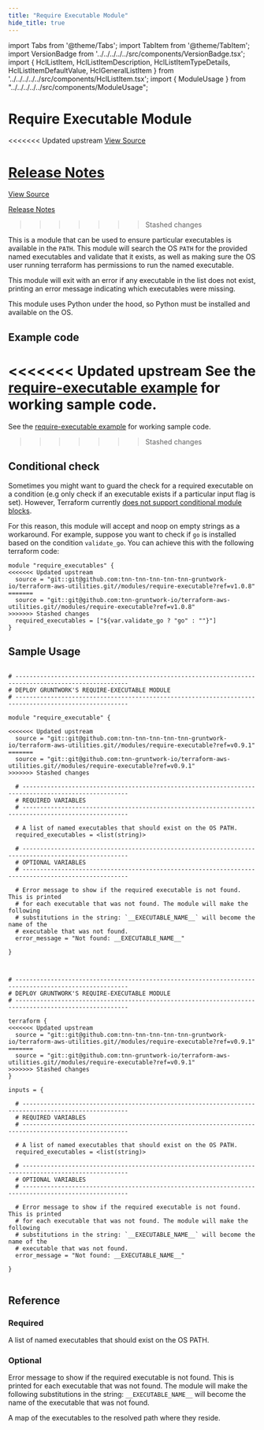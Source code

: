 ```yaml
---
title: "Require Executable Module"
hide_title: true
---
```


import Tabs from '@theme/Tabs';
import TabItem from '@theme/TabItem';
import VersionBadge from '../../../../../src/components/VersionBadge.tsx';
import { HclListItem, HclListItemDescription, HclListItemTypeDetails, HclListItemDefaultValue, HclGeneralListItem } from '../../../../../src/components/HclListItem.tsx';
import { ModuleUsage } from "../../../../../src/components/ModuleUsage";

<VersionBadge repoTitle="Terraform Utility Modules" version="0.9.1" lastModifiedVersion="0.9.1"/>

# Require Executable Module

<<<<<<< Updated upstream
<a href="https://github.com/tnn-tnn-tnn-tnn-tnn-gruntwork-io/terraform-aws-utilities/tree/v0.9.1/modules/require-executable" className="link-button" title="View the source code for this module in GitHub.">View Source</a>

<a href="https://github.com/tnn-tnn-tnn-tnn-tnn-gruntwork-io/terraform-aws-utilities/releases/tag/v0.9.1" className="link-button" title="Release notes for only versions which impacted this module.">Release Notes</a>
=======
<a href="https://github.com/tnn-gruntwork-io/terraform-aws-utilities/tree/v0.9.1/modules/require-executable" className="link-button" title="View the source code for this module in GitHub.">View Source</a>

<a href="https://github.com/tnn-gruntwork-io/terraform-aws-utilities/releases/tag/v0.9.1" className="link-button" title="Release notes for only versions which impacted this module.">Release Notes</a>
>>>>>>> Stashed changes

This is a module that can be used to ensure particular executables is available in the `PATH`. This module will search
the OS `PATH` for the provided named executables and validate that it exists, as well as making sure the OS user running
terraform has permissions to run the named executable.

This module will exit with an error if any executable in the list does not exist, printing an error message indicating
which executables were missing.

This module uses Python under the hood, so Python must be installed and available on the OS.

## Example code

<<<<<<< Updated upstream
See the [require-executable example](https://github.com/tnn-tnn-tnn-tnn-tnn-gruntwork-io/terraform-aws-utilities/tree/v0.9.1/examples/require-executable) for working sample code.
=======
See the [require-executable example](https://github.com/tnn-gruntwork-io/terraform-aws-utilities/tree/v0.9.1/examples/require-executable) for working sample code.
>>>>>>> Stashed changes

## Conditional check

Sometimes you might want to guard the check for a required executable on a condition (e.g only check if an executable
exists if a particular input flag is set). However, Terraform currently [does not support conditional module
blocks](https://github.com/hashicorp/terraform/issues/953).

For this reason, this module will accept and noop on empty strings as a workaround. For example, suppose you want to
check if `go` is installed based on the condition `validate_go`. You can achieve this with the following terraform code:

```hcl
module "require_executables" {
<<<<<<< Updated upstream
  source = "git::git@github.com:tnn-tnn-tnn-tnn-tnn-gruntwork-io/terraform-aws-utilities.git//modules/require-executable?ref=v1.0.8"
=======
  source = "git::git@github.com:tnn-gruntwork-io/terraform-aws-utilities.git//modules/require-executable?ref=v1.0.8"
>>>>>>> Stashed changes
  required_executables = ["${var.validate_go ? "go" : ""}"]
}
```

## Sample Usage

<Tabs>
<TabItem value="terraform" label="Terraform" default>

```hcl title="main.tf"

# ------------------------------------------------------------------------------------------------------
# DEPLOY GRUNTWORK'S REQUIRE-EXECUTABLE MODULE
# ------------------------------------------------------------------------------------------------------

module "require_executable" {

<<<<<<< Updated upstream
  source = "git::git@github.com:tnn-tnn-tnn-tnn-tnn-gruntwork-io/terraform-aws-utilities.git//modules/require-executable?ref=v0.9.1"
=======
  source = "git::git@github.com:tnn-gruntwork-io/terraform-aws-utilities.git//modules/require-executable?ref=v0.9.1"
>>>>>>> Stashed changes

  # ----------------------------------------------------------------------------------------------------
  # REQUIRED VARIABLES
  # ----------------------------------------------------------------------------------------------------

  # A list of named executables that should exist on the OS PATH.
  required_executables = <list(string)>

  # ----------------------------------------------------------------------------------------------------
  # OPTIONAL VARIABLES
  # ----------------------------------------------------------------------------------------------------

  # Error message to show if the required executable is not found. This is printed
  # for each executable that was not found. The module will make the following
  # substitutions in the string: `__EXECUTABLE_NAME__` will become the name of the
  # executable that was not found.
  error_message = "Not found: __EXECUTABLE_NAME__"

}


```

</TabItem>
<TabItem value="terragrunt" label="Terragrunt" default>

```hcl title="terragrunt.hcl"

# ------------------------------------------------------------------------------------------------------
# DEPLOY GRUNTWORK'S REQUIRE-EXECUTABLE MODULE
# ------------------------------------------------------------------------------------------------------

terraform {
<<<<<<< Updated upstream
  source = "git::git@github.com:tnn-tnn-tnn-tnn-tnn-gruntwork-io/terraform-aws-utilities.git//modules/require-executable?ref=v0.9.1"
=======
  source = "git::git@github.com:tnn-gruntwork-io/terraform-aws-utilities.git//modules/require-executable?ref=v0.9.1"
>>>>>>> Stashed changes
}

inputs = {

  # ----------------------------------------------------------------------------------------------------
  # REQUIRED VARIABLES
  # ----------------------------------------------------------------------------------------------------

  # A list of named executables that should exist on the OS PATH.
  required_executables = <list(string)>

  # ----------------------------------------------------------------------------------------------------
  # OPTIONAL VARIABLES
  # ----------------------------------------------------------------------------------------------------

  # Error message to show if the required executable is not found. This is printed
  # for each executable that was not found. The module will make the following
  # substitutions in the string: `__EXECUTABLE_NAME__` will become the name of the
  # executable that was not found.
  error_message = "Not found: __EXECUTABLE_NAME__"

}


```

</TabItem>
</Tabs>




## Reference

<Tabs>
<TabItem value="inputs" label="Inputs" default>

### Required

<HclListItem name="required_executables" requirement="required" type="list(string)">
<HclListItemDescription>

A list of named executables that should exist on the OS PATH.

</HclListItemDescription>
</HclListItem>

### Optional

<HclListItem name="error_message" requirement="optional" type="string">
<HclListItemDescription>

Error message to show if the required executable is not found. This is printed for each executable that was not found. The module will make the following substitutions in the string: `__EXECUTABLE_NAME__` will become the name of the executable that was not found.

</HclListItemDescription>
<HclListItemDefaultValue defaultValue="&quot;Not found: __EXECUTABLE_NAME__&quot;"/>
</HclListItem>

</TabItem>
<TabItem value="outputs" label="Outputs">

<HclListItem name="executables">
<HclListItemDescription>

A map of the executables to the resolved path where they reside.

</HclListItemDescription>
</HclListItem>

</TabItem>
</Tabs>


<!-- ##DOCS-SOURCER-START
{
  "originalSources": [
<<<<<<< Updated upstream
    "https://github.com/tnn-tnn-tnn-tnn-tnn-gruntwork-io/terraform-aws-utilities/tree/v0.9.1/modules/require-executable/readme.md",
    "https://github.com/tnn-tnn-tnn-tnn-tnn-gruntwork-io/terraform-aws-utilities/tree/v0.9.1/modules/require-executable/variables.tf",
    "https://github.com/tnn-tnn-tnn-tnn-tnn-gruntwork-io/terraform-aws-utilities/tree/v0.9.1/modules/require-executable/outputs.tf"
=======
    "https://github.com/tnn-gruntwork-io/terraform-aws-utilities/tree/v0.9.1/modules/require-executable/readme.md",
    "https://github.com/tnn-gruntwork-io/terraform-aws-utilities/tree/v0.9.1/modules/require-executable/variables.tf",
    "https://github.com/tnn-gruntwork-io/terraform-aws-utilities/tree/v0.9.1/modules/require-executable/outputs.tf"
>>>>>>> Stashed changes
  ],
  "sourcePlugin": "module-catalog-api",
  "hash": "f51a79d245170ae0fb82ebd49779d294"
}
##DOCS-SOURCER-END -->
